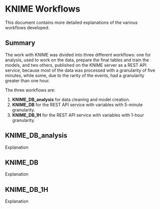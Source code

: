 # KNIME Workflows

This document contains more detailed explanations of the various workflows developed.

## Summary

The work with KNIME was divided into three different workflows: one for analysis, used to work on the data, prepare the final tables and train the models, and two others, published on the KNIME server as a REST API service, because most of the data was processed with a granularity of five minutes, while some, due to the rarity of the events, had a granularity greater than one hour.

The three workflows are:

1. **KNIME_DB_analysis** for data cleaning and model creation.
2. **KNIME_DB** for the REST API service with variables with 5-minute granularity.
3. **KNIME_DB_1H** for the REST API service with variables with 1-hour granularity.

## KNIME_DB_analysis

Explanation

## KNIME_DB

Explanation

## KNIME_DB_1H

Explanation



